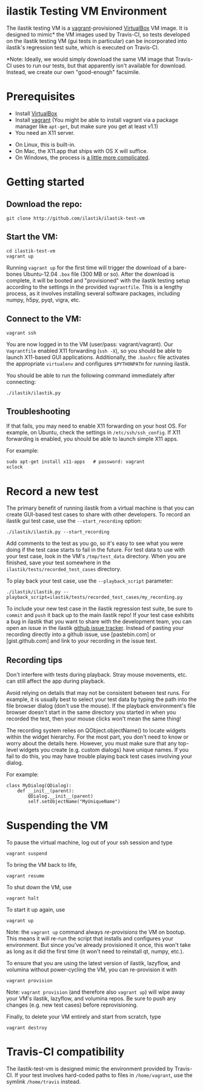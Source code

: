 ilastik Testing VM Environment
==============================

The ilastik testing VM is a [vagrant](http://www.vagrantup.com)-provisioned [VirtualBox](http://www.virtualbox.org) VM image.
It is designed to mimic* the VM images used by Travis-CI, so tests developed on the ilastik testing VM (gui tests in particular) 
can be incorporated into ilastik's regression test suite, which is executed on Travis-CI. 

*Note: Ideally, we would simply download the same VM image that Travis-CI uses to run our tests, but that apparently isn't available for download.
Instead, we create our own "good-enough" facsimile.

Prerequisites
=============

- Install [VirtualBox](http://www.virtualbox.org/wiki/Downloads)
- Install [vagrant](http://downloads.vagrantup.com/) (You might be able to install vagrant via a package manager like `apt-get`, but make sure you get at least v1.1)
- You need an X11 server.
 * On Linux, this is built-in.
 * On Mac, the X11.app that ships with OS X will suffice.
 * On Windows, the process is [a little more complicated](https://cc.jlab.org/windows/X11onWindows).

Getting started
===============

Download the repo:
------------------

    git clone http://github.com/ilastik/ilastik-test-vm

Start the VM:
-------------

    cd ilastik-test-vm
    vagrant up

Running `vagrant up` for the first time will trigger the download of a bare-bones Ubuntu-12.04 `.box` file (300 MB or so).
After the download is complete, it will be booted and "provisioned" with the ilastik testing setup according to the settings in the provided `Vagrantfile`.
This is a lengthy process, as it involves installing several software packages, including numpy, h5py, pyqt, vigra, etc.

Connect to the VM:
------------------

    vagrant ssh

You are now logged in to the VM (user/pass: vagrant/vagrant).  Our `Vagrantfile` enabled X11 forwarding (`ssh -X`), so you should be able to launch X11-based GUI applications.
Additionally, the `.bashrc` file activates the appropriate `virtualenv` and configures `$PYTHONPATH` for running ilastik.

You should be able to run the following command immediately after connecting:

    ./ilastik/ilastik.py

Troubleshooting
---------------

If that fails, you may need to enable X11 forwarding on your host OS.  For example, on Ubuntu, check the settings in `/etc/ssh/ssh_config`.
If X11 forwarding is enabled, you should be able to launch simple X11 apps.

For example:

    sudo apt-get install x11-apps   # password: vagrant
    xclock

Record a new test
=================

The primary benefit of running ilastik from a virtual machine is that you can create GUI-based test cases to share with other developers.
To record an ilastik gui test case, use the `--start_recording` option:

    ./ilastik/ilastik.py --start_recording

Add comments to the test as you go, so it's easy to see what you were doing if the test case starts to fail in the future.
For test data to use with your test case, look in the VM's `/tmp/test_data` directory.
When you are finished, save your test somewhere in the `ilastik/tests/recorded_test_cases` directory.

To play back your test case, use the `--playback_script` parameter:

    ./ilastik/ilastik.py --playback_script=ilastik/tests/recorded_test_cases/my_recording.py

To include your new test case in the ilastik regression test suite, be sure to `commit` and `push` it back up to the main ilastik repo!
If your test case exhibits a bug in ilastik that you want to share with the development team, you can open an issue in the ilastik [github issue tracker](http://github.com/ilastik/ilastik/issues).
Instead of pasting your recording directly into a github issue, use [pastebin.com] or [gist.github.com] and link to your recording in the issue text.

Recording tips
--------------

Don't interfere with tests during playback.  Stray mouse movements, etc. can still affect the app during playback.

Avoid relying on details that may not be consistent between test runs.
For example, it is usually best to select your test data by typing the path into the file browser dialog (don't use the mouse).
If the playback environment's file browser doesn't start in the same directory you started in when you recorded the test, 
then your mouse clicks won't mean the same thing!

The recording system relies on QObject.objectName() to locate widgets within the widget hierarchy.
For the most part, you don't need to know or worry about the details here.
However, you must make sure that any top-level widgets you create (e.g. custom dialogs) have unique names.
If you fail to do this, you may have trouble playing back test cases involving your dialog.

For example:

    class MyDialog(QDialog):
        def __init__(parent):
            QDialog.__init__(parent)
            self.setObjectName("MyUniqueName")

Suspending the VM
=================

To pause the virtual machine, log out of your ssh session and type

    vagrant suspend

To bring the VM back to life,

    vagrant resume

To shut down the VM, use

    vagrant halt

To start it up again, use

    vagrant up

Note: the `vagrant up` command always *re-provisions* the VM on bootup.  This means it will re-run the script that installs and configures your environment.
But since you've already provisioned it once, this won't take as long as it did the first time (it won't need to reinstall qt, numpy, etc.).

To ensure that you are using the latest version of ilastik, lazyflow, and volumina without power-cycling the VM, you can re-provision it with

    vagrant provision

Note: `vagrant provision` (and therefore also `vagrant up`) will wipe away your VM's ilastik, lazyflow, and volumina repos.
Be sure to push any changes (e.g. new test cases) before reprovisioning.    

Finally, to delete your VM entirely and start from scratch, type

    vagrant destroy

Travis-CI compatibility
=======================

The ilastik-test-vm is designed mimic the environment provided by Travis-CI.
If your test involves hard-coded paths to files in `/home/vagrant`, use the symlink `/home/travis` instead.

